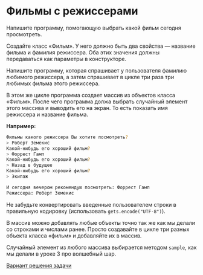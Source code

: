 # Фильмы с режиссерами 

Напишите программу, помогающую выбрать какой фильм сегодня просмотреть. 

Создайте класс «Фильм». У него должно быть два свойства — название фильма и фамилия режиссера. Оба этих значения должны передаваться как параметры в конструкторе.

Напишите программу, которая спрашивает у пользователя фамилию любимого режиссера, а затем спрашивает в цикле три раза три любимых фильма этого режиссера. 

В этом же цикле программа создает массив из объектов класса «Фильм». После чего программа должа выбрать случайный элемент этого массива и выводить его на экран. То есть показать имя режиссера и название фильма.

**Например:**

```sh
Фильмы какого режиссера Вы хотите посмотреть?
> Роберт Земекис
Какой-нибудь его хороший фильм?
> Форрест Гамп
Какой-нибудь его хороший фильм?
> Назад в будущее
Какой-нибудь его хороший фильм?
> Экипаж

И сегодня вечером рекомендую посмотреть: Форрест Гамп
Режиссера: Роберт Земекис
```

<div class="rubyrush-task-hint">

Не забудьте конвертировать введенные пользователем строки в правильную кодировку (использовать `gets.encode("UTF-8")`). 

В массив можно добавлять любые объекты точно так же как мы делали со строками и числами ранее. Просто создавайте в цикле три разных объекта класса «фильм» и добавляйте их в массив. 

Случайный элемент из любого массива выбирается методом `sample`, как мы делали в уроке 3 про волшебный шар.

</div>


<div class="rubyrush-task-answer">


<p>
<a href="https://github.com/aristofun/rubyrush-path/tree/master/steps/viselitsa-v2-02/solution/" class="rubyrush-task-solution-link">Вариант решения задачи</a>
</p>

</div>

